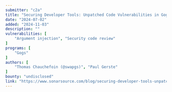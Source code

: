 ```yaml
---
submitter: "c2a"
title: "Securing Developer Tools: Unpatched Code Vulnerabilities in Gogs (1/2)"
date: "2024-07-02"
added: "2024-11-03"
description: ""
vulnerabilities: [
    "Argument injection", "Security code review"
]
programs: [
    "Gogs"
]
authors: [
    "Thomas Chauchefoin (@swapgs)", "Paul Gerste"
]
bounty: "undisclosed"
link: "https://www.sonarsource.com/blog/securing-developer-tools-unpatched-code-vulnerabilities-in-gogs-1/"
---
```




